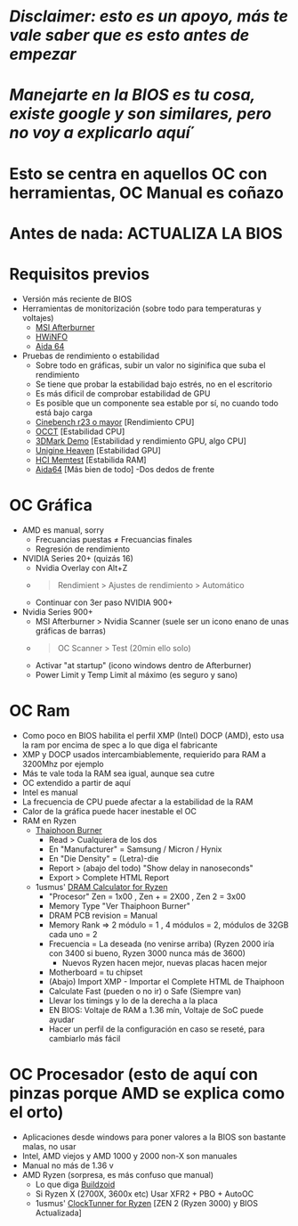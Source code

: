 # *Disclaimer: esto es un apoyo, más te vale saber que es esto antes de empezar*
# *Manejarte en la BIOS es tu cosa, existe google y son similares, pero no voy a explicarlo aquí*´
# Esto se centra en aquellos OC con herramientas, OC Manual es coñazo
# Antes de nada: ACTUALIZA LA BIOS

# Requisitos previos
- Versión más reciente de BIOS
- Herramientas de monitorización (sobre todo para temperaturas y voltajes)
  - [MSI Afterburner](https://www.guru3d.com/files-details/msi-afterburner-beta-download.html)
  - [HWiNFO](https://www.guru3d.com/files-details/msi-afterburner-beta-download.html)
  - [Aida 64]()
- Pruebas de rendimiento o estabilidad
  - Sobre todo en gráficas, subir un valor no siginifica que suba el rendimiento
  - Se tiene que probar la estabilidad bajo estrés, no en el escritorio
  - Es más dificil de comprobar estabilidad de GPU
  - Es posible que un componente sea estable por sí, no cuando todo está bajo carga
  - [Cinebench r23 o mayor](https://www.maxon.net/en/cinebench) [Rendimiento CPU]
  - [OCCT](https://www.ocbase.com) [Estabilidad CPU]
  - [3DMark Demo](https://www.guru3d.com/files-details/3dmark-download.html) [Estabilidad y rendimiento GPU, algo CPU]
  - [Unigine Heaven](https://benchmark.unigine.com/heaven) [Estabilidad GPU]
  - [HCI Memtest](https://hcidesign.com/memtest/download.html) [Estabilida RAM]
  - [Aida64](https://www.aida64.com/downloads) [Más bien de todo]
-Dos dedos de frente

# OC Gráfica
- AMD es manual, sorry
  - Frecuancias puestas ≠ Frecuancias finales
  - Regresión de rendimiento
- NVIDIA Series 20+ (quizás 16)
  - Nvidia Overlay con Alt+Z
  - > Rendimient > Ajustes de rendimiento > Automático
  - Continuar con 3er paso NVIDIA 900+
- Nvidia Series 900+
  - MSI Afterburner > Nvidia Scanner (suele ser un icono enano de unas gráficas de barras)
  - > OC Scanner > Test (20min ello solo)
  - Activar "at startup" (icono windows dentro de Afterburner)
  - Power Limit y Temp Limit al máximo (es seguro y sano)

# OC Ram
- Como poco en BIOS habilita el perfil XMP (Intel) DOCP (AMD), esto usa la ram por encima de spec a lo que diga el fabricante
- XMP y DOCP usados intercambiablemente, requierido para RAM a 3200Mhz por ejemplo
- Más te vale toda la RAM sea igual, aunque sea cutre
- OC extendido a partir de aquí
- Intel es manual
- La frecuencia de CPU puede afectar a la estabilidad de la RAM
- Calor de la gráfica puede hacer inestable el OC
- RAM en Ryzen
  - [Thaiphoon Burner](http://www.softnology.biz/files.html)
    - Read > Cualquiera de los dos
    - En "Manufacturer" = Samsung / Micron / Hynix
    - En "Die Density" = (Letra)-die
    - Report > (abajo del todo) "Show delay in nanoseconds"
    - Export > Complete HTML Report
  - 1usmus' [DRAM Calculator for Ryzen](https://www.guru3d.com/files-details/download-ryzen-dram-calculator.html)
    - "Procesor" Zen = 1x00 , Zen + = 2X00 , Zen 2 = 3x00
    - Memory Type "Ver Thaiphoon Burner"
    - DRAM PCB revision = Manual
    - Memory Rank => 2 módulo = 1 , 4 módulos = 2, módulos de 32GB cada uno = 2
    - Frecuencia = La deseada (no venirse arriba) (Ryzen 2000 iría con 3400 si bueno, Ryzen 3000 nunca más de 3600)
      - Nuevos Ryzen hacen mejor, nuevas placas hacen mejor
    - Motherboard = tu chipset
    - (Abajo) Import XMP - Importar el Complete HTML de Thaiphoon
    - Calculate Fast (pueden o no ir) o Safe (Siempre van)
    - Llevar los timings y lo de la derecha a la placa
    - EN BIOS: Voltaje de RAM a 1.36 mín, Voltaje de SoC puede ayudar
    - Hacer un perfil de la configuración en caso se reseté, para cambiarlo más fácil


# OC Procesador (esto de aquí con pinzas porque AMD se explica como el orto)
- Aplicaciones desde windows para poner valores a la BIOS son bastante malas, no usar
- Intel, AMD viejos y AMD 1000 y 2000 non-X son manuales
- Manual no más de 1.36 v
- AMD Ryzen (sorpresa, es más confuso que manual)
  - Lo que diga [Buildzoid](https://www.youtube.com/watch?v=G7Z7bJJcCNY)
  - Si Ryzen X (2700X, 3600x etc) Usar XFR2 + PBO + AutoOC
  - 1usmus' [ClockTunner for Ryzen](https://www.guru3d.com/articles_pages/clocktuner_for_ryzen_ctr_guide_download,3.html) [ZEN 2 (Ryzen 3000) y BIOS Actualizada]
